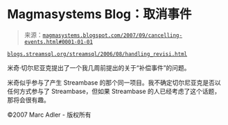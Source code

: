 <!--yml

分类：未分类

日期：2024-05-18 05:06:56

-->

# Magmasystems Blog：取消事件

> 来源：[`magmasystems.blogspot.com/2007/09/cancelling-events.html#0001-01-01`](http://magmasystems.blogspot.com/2007/09/cancelling-events.html#0001-01-01)

[`blogs.streamsql.org/streamsql/2006/08/handling_revisi.html`](http://blogs.streamsql.org/streamsql/2006/08/handling_revisi.html)

米奇·切尔尼亚克提出了一个我几周前提出的关于“补偿事件”的问题。

米奇似乎参与了产生 Streambase 的那个同一项目。我不确定切尔尼亚克是否以任何方式参与了 Streambase，但如果 Streambase 的人已经考虑了这个话题，那将会很有趣。

©2007 Marc Adler - 版权所有
